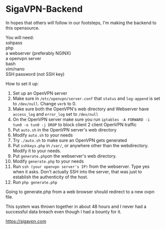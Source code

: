 # SigaVPN-Backend

In hopes that others will follow in our footsteps, I'm making the backend to this opensource. 


You will need:     
sshpass         
php    
a webserver (preferably NGINX)    
a openvpn server    
bash   
vim/nano     
SSH password (not SSH key)    


How to set it up: 

1. Set up an OpenVPN server
2. Make sure in `/etc/openvpn/server.conf` that `status` and `log-append` is set to `/dev/null`. Change `verb` to 0.
3. Make sure both the OpenVPN's web directory and Webserver have `access_log` and `error_log` set to `/dev/null`
4. On the OpenVPN server make sure you run `iptables -A FORWARD -i tun0 -o tun0 -j DROP` to block client 2 client OpenVPN traffic
5. Put `auto.sh` in the OpenVPN server's web directory
6. Modify `auto.sh` to your needs
7. Try `./auto.sh` to make sure an OpenVPN gets generated
8. Put `sshkeys.php` in `/var/`, or anywhere other than the webdirectory. Modify it to your needs.
9. Put `generate.php`on the webserver's web directory.
10. Modify `generate.php` to your needs 
11. Run `ssh (your openvpn server's IP)` from the webserver. Type yes when it asks. Don't actually SSH into the server, that was just to establish the authenticity of the host.
12. Run `php generate.php`

Going to generate.php from a web browser should redirect to a new ovpn file. 

This system was thrown together in about 48 hours and I never had a successful data breach even though I had a bounty for it.

https://sigavpn.com
